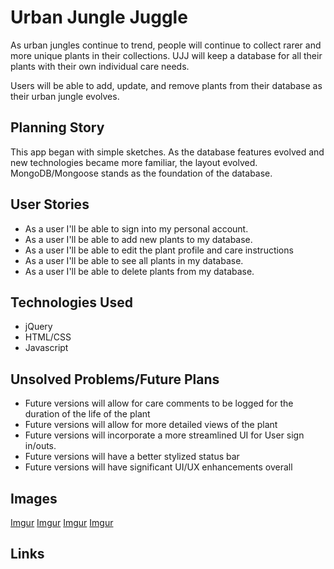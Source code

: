 # Urban Jungle Juggle

As urban jungles continue to trend, people will continue to collect rarer and more unique plants in their collections. UJJ will keep a database for all their plants with their own individual care needs.

Users will be able to add, update, and remove plants from their database as their urban jungle evolves.

## Planning Story
This app began with simple sketches. As the database features evolved and new technologies became more familiar, the layout evolved. MongoDB/Mongoose stands as the foundation of the database.


 ## User Stories
* As a user I'll be able to sign into my personal account.
* As a user I'll be able to add new plants to my database.
* As a user I'll be able to edit the plant profile and care instructions
* As a user I'll be able to see all plants in my database.
* As a user I'll be able to delete plants from my database.

## Technologies Used
* jQuery
* HTML/CSS
* Javascript

## Unsolved Problems/Future Plans
* Future versions will allow for care comments to be logged for the duration of the life of the plant
* Future versions will allow for more detailed views of the plant
* Future versions will incorporate a more streamlined UI for User sign in/outs.
* Future versions will have a better stylized status bar
* Future versions will have significant UI/UX enhancements overall

## Images
[Imgur](https://imgur.com/GG27eTt)
[Imgur](https://imgur.com/1WDvUA1)
[Imgur](https://imgur.com/rSrBRmU)
[Imgur](https://imgur.com/bra9h1r)

## Links
